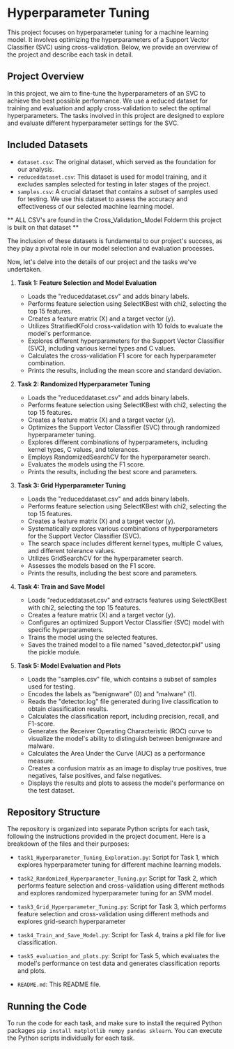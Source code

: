 # Hyperparameter Tuning

This project focuses on hyperparameter tuning for a machine learning model. It involves optimizing the hyperparameters of a Support Vector Classifier (SVC) using cross-validation. Below, we provide an overview of the project and describe each task in detail.

## Project Overview

In this project, we aim to fine-tune the hyperparameters of an SVC to achieve the best possible performance. We use a reduced dataset for training and evaluation and apply cross-validation to select the optimal hyperparameters. The tasks involved in this project are designed to explore and evaluate different hyperparameter settings for the SVC.

## Included Datasets

- `dataset.csv`: The original dataset, which served as the foundation for our analysis.
- `reduceddataset.csv`: This dataset is used for model training, and it excludes samples selected for testing in later stages of the project.
- `samples.csv`: A crucial dataset that contains a subset of samples used for testing. We use this dataset to assess the accuracy and effectiveness of our selected machine learning model.

** ALL CSV's are found in the Cross_Validation_Model Folderm this project is built on that dataset **

The inclusion of these datasets is fundamental to our project's success, as they play a pivotal role in our model selection and evaluation processes.

Now, let's delve into the details of our project and the tasks we've undertaken.

1. **Task 1: Feature Selection and Model Evaluation**

   - Loads the "reduceddataset.csv" and adds binary labels.
   - Performs feature selection using SelectKBest with chi2, selecting the top 15 features.
   - Creates a feature matrix (X) and a target vector (y).
   - Utilizes StratifiedKFold cross-validation with 10 folds to evaluate the model's performance.
   - Explores different hyperparameters for the Support Vector Classifier (SVC), including various kernel types and C values.
   - Calculates the cross-validation F1 score for each hyperparameter combination.
   - Prints the results, including the mean score and standard deviation.

2. **Task 2: Randomized Hyperparameter Tuning**

   - Loads the "reduceddataset.csv" and adds binary labels.
   - Performs feature selection using SelectKBest with chi2, selecting the top 15 features.
   - Creates a feature matrix (X) and a target vector (y).
   - Optimizes the Support Vector Classifier (SVC) through randomized hyperparameter tuning.
   - Explores different combinations of hyperparameters, including kernel types, C values, and tolerances.
   - Employs RandomizedSearchCV for the hyperparameter search.
   - Evaluates the models using the F1 score.
   - Prints the results, including the best score and parameters.

3. **Task 3: Grid Hyperparameter Tuning**

   - Loads the "reduceddataset.csv" and adds binary labels.
   - Performs feature selection using SelectKBest with chi2, selecting the top 15 features.
   - Creates a feature matrix (X) and a target vector (y).
   - Systematically explores various combinations of hyperparameters for the Support Vector Classifier (SVC).
   - The search space includes different kernel types, multiple C values, and different tolerance values.
   - Utilizes GridSearchCV for the hyperparameter search.
   - Assesses the models based on the F1 score.
   - Prints the results, including the best score and parameters.

4. **Task 4: Train and Save Model**

   - Loads "reduceddataset.csv" and extracts features using SelectKBest with chi2, selecting the top 15 features.
   - Creates a feature matrix (X) and a target vector (y).
   - Configures an optimized Support Vector Classifier (SVC) model with specific hyperparameters.
   - Trains the model using the selected features.
   - Saves the trained model to a file named "saved_detector.pkl" using the pickle module.

5. **Task 5: Model Evaluation and Plots**
   - Loads the "samples.csv" file, which contains a subset of samples used for testing.
   - Encodes the labels as "benignware" (0) and "malware" (1).
   - Reads the "detector.log" file generated during live classification to obtain classification results.
   - Calculates the classification report, including precision, recall, and F1-score.
   - Generates the Receiver Operating Characteristic (ROC) curve to visualize the model's ability to distinguish between benignware and malware.
   - Calculates the Area Under the Curve (AUC) as a performance measure.
   - Creates a confusion matrix as an image to display true positives, true negatives, false positives, and false negatives.
   - Displays the results and plots to assess the model's performance on the test dataset.

## Repository Structure

The repository is organized into separate Python scripts for each task, following the instructions provided in the project document. Here is a breakdown of the files and their purposes:

- `task1_Hyperparameter_Tuning_Exploration.py`: Script for Task 1, which explores hyperparameter tuning for different machine learning models.

- `task2_Randomized_Hyperparameter_Tuning.py`: Script for Task 2, which performs feature selection and cross-validation using different methods and explores randomized hyperparameter tuning for an SVM model.
- `task3_Grid_Hyperparameter_Tuning.py`: Script for Task 3, which performs feature selection and cross-validation using different methods and explores grid-search hyperparameter

- `task4_Train_and_Save_Model.py`: Script for Task 4, trains a pkl file for live classification.

- `task5_evaluation_and_plots.py`: Script for Task 5, which evaluates the model's performance on test data and generates classification reports and plots.

- `README.md`: This README file.

## Running the Code

To run the code for each task, and make sure to install the required Python packages `pip install matplotlib numpy pandas sklearn`. You can execute the Python scripts individually for each task.
